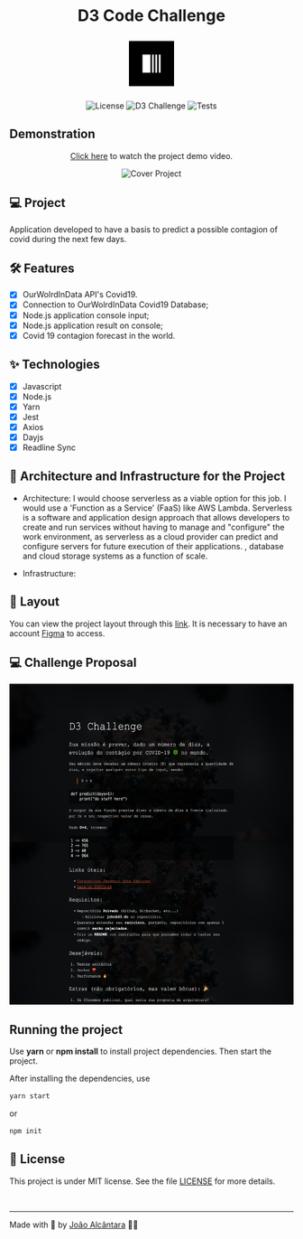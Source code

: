 <div align="center">
  <h1>
    <p text-align="">D3 Code Challenge</p> <img alt="D3 Logo" height="80" title="Plant Manager" src="./assets/logo.svg" /> 
  </h1>
</div>

<p align="center">
  <img 
    src="https://img.shields.io/cocoapods/l/m?color=%23000000&label=license&logo=license&logoColor=%23ffffff" 
    alt="License" 
  />
  <img 
    src="https://img.shields.io/badge/Code_Challenge-D3-%23000000"
    alt="D3 Challenge" 
   />
  <img 
    src="https://img.shields.io/badge/Tests-Total%3A%207%20%7C%207%20%E2%9C%85%20%7C%200%20%E2%9D%8C%20%7C-%23000000"
    alt="Tests" 
   />
</p>

## Demonstration

<div align="center">

[Click here](https://youtu.be/xZ-4Mbft59Q) to watch the project demo video.

<img 
    src="./assets/cover.mov?style=flat"
    alt="Cover Project" 
   />

</div>

## 💻 Project

Application developed to have a basis to predict a possible contagion of covid during the next few days.

## :hammer_and_wrench: Features

- [x] OurWolrdInData API's Covid19.
- [x] Connection to OurWolrdInData Covid19 Database;
- [x] Node.js application console input;
- [x] Node.js application result on console;
- [x] Covid 19 contagion forecast in the world.

## ✨ Technologies

- [x] Javascript
- [x] Node.js
- [x] Yarn
- [x] Jest
- [x] Axios
- [x] Dayjs
- [x] Readline Sync

## 🔨 Architecture and Infrastructure for the Project

- Architecture:
  I would choose serverless as a viable option for this job. I would use a 'Function as a Service' (FaaS) like AWS Lambda. Serverless is a software and application design approach that allows developers to create and run services without having to manage and "configure" the work environment, as serverless as a cloud provider can predict and configure servers for future execution of their applications. , database and cloud storage systems as a function of scale.

- Infrastructure:

## 🔖 Layout

You can view the project layout through this [link](https://www.figma.com/file/JSBTu7MnPcRxoIdOE6Xp9u/D3-%7C-Code-Challange?node-id=0%3A1). It is necessary to have an account [Figma](http://figma.com/) to access.

## 💻 Challenge Proposal

![cover](./assets/challenge.svg?style=flat)

## Running the project

Use **yarn** or **npm install** to install project dependencies.
Then start the project.

After installing the dependencies, use

```cl
yarn start
```

or

```cl
npm init
```

## 📄 License

This project is under MIT license. See the file [LICENSE](./LICENSE) for more details.

<br />

---

Made with 🤍 by [João Alcântara](https://github.com/joaoalcdev) 👋🏻
